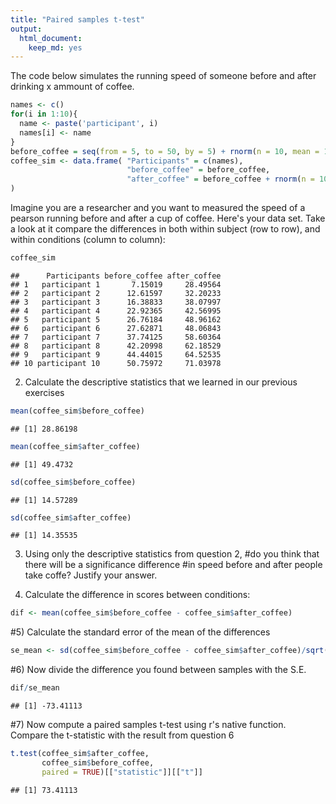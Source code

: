 ```yaml
---
title: "Paired samples t-test"
output: 
  html_document:
    keep_md: yes
---
```


The code below simulates the running speed of someone before and after drinking x ammount of coffee.


```r
names <- c()
for(i in 1:10){
  name <- paste('participant', i)
  names[i] <- name
}
before_coffee = seq(from = 5, to = 50, by = 5) + rnorm(n = 10, mean = 1, sd = 2)
coffee_sim <- data.frame( "Participants" = c(names),
                          "before_coffee" = before_coffee,
                          "after_coffee" = before_coffee + rnorm(n = 10, mean = 20, sd = 1)
)
```

Imagine you are a researcher and you want to measured the speed 
of a pearson running before and after a cup of coffee. Here's your data set. Take a look at it
compare the differences in both within subject (row to row), 
and within conditions (column to column):


```r
coffee_sim
```

```
##      Participants before_coffee after_coffee
## 1   participant 1       7.15019     28.49564
## 2   participant 2      12.61597     32.20233
## 3   participant 3      16.38833     38.07997
## 4   participant 4      22.92365     42.56995
## 5   participant 5      26.76184     48.96162
## 6   participant 6      27.62871     48.06843
## 7   participant 7      37.74125     58.60364
## 8   participant 8      42.20998     62.18529
## 9   participant 9      44.44015     64.52535
## 10 participant 10      50.75972     71.03978
```
2) Calculate the descriptive statistics that we learned in our previous exercises


```r
mean(coffee_sim$before_coffee)
```

```
## [1] 28.86198
```

```r
mean(coffee_sim$after_coffee)
```

```
## [1] 49.4732
```

```r
sd(coffee_sim$before_coffee)
```

```
## [1] 14.57289
```

```r
sd(coffee_sim$after_coffee)
```

```
## [1] 14.35535
```
3) Using only the descriptive statistics from question 2, 
#do you think that there will be a significance difference
#in speed before and after people take coffe? Justify your answer.


4) Calculate the difference in scores between conditions:


```r
dif <- mean(coffee_sim$before_coffee - coffee_sim$after_coffee)
```

#5) Calculate the standard error of the mean of the differences


```r
se_mean <- sd(coffee_sim$before_coffee - coffee_sim$after_coffee)/sqrt(length(coffee_sim$before_coffee))
```

#6) Now divide the difference you found between samples with the S.E.


```r
dif/se_mean
```

```
## [1] -73.41113
```

#7) Now compute a paired samples t-test using r's native function. Compare the t-statistic with the result from question 6

```r
t.test(coffee_sim$after_coffee,
       coffee_sim$before_coffee,
       paired = TRUE)[["statistic"]][["t"]]
```

```
## [1] 73.41113
```
